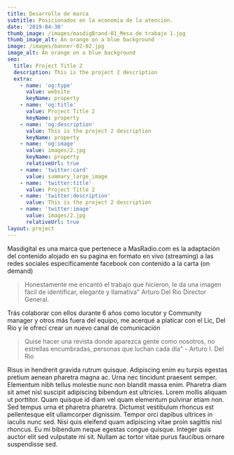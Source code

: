 ```yaml
---
title: Desarrollo de marca
subtitle: Posicionados en la economía de la atención.
date: '2019-04-30'
thumb_image: /images/masdigBrand-01_Mesa de trabajo 1.jpg
thumb_image_alt: An orange on a blue background
image: /images/banner-02-02.jpg
image_alt: An orange on a blue background
seo:
  title: Project Title 2
  description: This is the project 2 description
  extra:
    - name: 'og:type'
      value: website
      keyName: property
    - name: 'og:title'
      value: Project Title 2
      keyName: property
    - name: 'og:description'
      value: This is the project 2 description
      keyName: property
    - name: 'og:image'
      value: images/2.jpg
      keyName: property
      relativeUrl: true
    - name: 'twitter:card'
      value: summary_large_image
    - name: 'twitter:title'
      value: Project Title 2
    - name: 'twitter:description'
      value: This is the project 2 description
    - name: 'twitter:image'
      value: images/2.jpg
      relativeUrl: true
layout: project
---
```

Masdigital es una marca que pertenece a MasRadio.com es la adaptación del contenido alojado en su pagina en formato en vivo (streaming) a las redes sociales especificamente facebook con contenido a la carta (on demand)

> Honestamente me encantó el trabajo que hicieron, le da una imagen fácil de identificar, elegante y llamativa" Arturo Del Rio Director General.

Trás colaborar con ellos durante 6 años como locutor y Community manager y otros más fuera del equipo, me acerqué a platicar con el Lic, Del Rio y le ofrecí crear un nuevo canal de comunicación 

> Quise hacer una revista donde aparezca gente como nosotros, no estrellas encumbradas, personas que luchan cada día" - Arturo I. Del Rio

Risus in hendrerit gravida rutrum quisque. Adipiscing enim eu turpis egestas pretium aenean pharetra magna ac. Urna nec tincidunt praesent semper. Elementum nibh tellus molestie nunc non blandit massa enim. Pharetra diam sit amet nisl suscipit adipiscing bibendum est ultricies. Lorem mollis aliquam ut porttitor. Quam quisque id diam vel quam elementum pulvinar etiam non. Sed tempus urna et pharetra pharetra. Dictumst vestibulum rhoncus est pellentesque elit ullamcorper dignissim. Tempor orci dapibus ultrices in iaculis nunc sed. Nisi quis eleifend quam adipiscing vitae proin sagittis nisl rhoncus. Eu mi bibendum neque egestas congue quisque. Integer quis auctor elit sed vulputate mi sit. Nullam ac tortor vitae purus faucibus ornare suspendisse sed.
